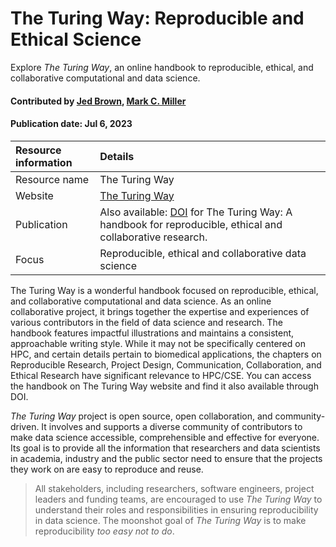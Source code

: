 # The Turing Way: Reproducible and Ethical Science 
<!--deck text start-->
Explore *The Turing Way*, an online handbook to reproducible, ethical, and collaborative computational and data science.
<!--deck text end-->

#### Contributed by [Jed Brown](https://github.com/jedbrown), [Mark C. Miller](https://github.com/markcmiller86 "Mark C. Miller GitHub Profile")
#### Publication date: Jul 6, 2023

Resource information | Details
:--- | :--- 
Resource name | The Turing Way
Website | [The Turing Way](https://the-turing-way.netlify.app/index.html)
Publication | Also available: [DOI](https://doi.org/10.5281/zenodo.3233853) for The Turing Way: A handbook for reproducible, ethical and collaborative research. 
Focus | Reproducible, ethical and collaborative data science

The Turing Way is a wonderful handbook focused on reproducible, ethical, and collaborative computational and data science. 
As an online collaborative project, it brings together the expertise and experiences of various contributors in the field of data science and research.
The handbook features impactful illustrations and maintains a consistent, approachable writing style. 
While it may not be specifically centered on HPC, and certain details pertain to biomedical applications, the chapters on Reproducible Research, Project Design, Communication, Collaboration, and Ethical Research have significant relevance to HPC/CSE. You can access the handbook on The Turing Way website and find it also available through DOI.


*The Turing Way* project is open source, open collaboration, and community-driven.
It involves and supports a diverse community of contributors to make data science accessible, comprehensible and effective for everyone.
Its goal is to provide all the information that researchers and data scientists in academia, industry and the public sector need to ensure that the projects they work on are easy to reproduce and reuse.

> All stakeholders, including researchers, software engineers, project leaders and funding teams, are encouraged to use *The Turing Way* to understand their roles and responsibilities in ensuring reproducibility in data science. 
> The moonshot goal of *The Turing Way* is to make reproducibility *too easy not to do*.

<!---
Publish: yes
Pinned: no
Topics: Reproducibility, Strategies for More Effective Teams, Documentation, Revision Control, Big Data
RSS update: 2023-07-06
--->
